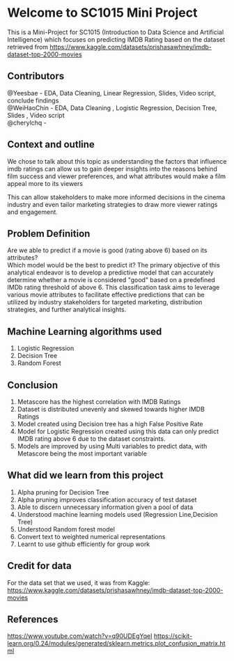 # Welcome to SC1015 Mini Project
This is a Mini-Project for SC1015 (Introduction to Data Science and Artificial Intelligence) which focuses on predicting IMDB Rating based on the dataset retrieved from https://www.kaggle.com/datasets/prishasawhney/imdb-dataset-top-2000-movies

## Contributors
@Yeesbae -  EDA, Data Cleaning, Linear Regression, Slides, Video script, conclude findings<br />
@WeiHaoChin - EDA, Data Cleaning , Logistic Regression, Decision Tree, Slides , Video script <br />
@cherylchq - 
## Context and outline 
We chose to talk about this topic as understanding the factors that influence imdb ratings can allow us to gain deeper insights into the reasons behind film success and viewer preferences, and what attributes would make a film appeal more to its viewers <br/>

This can allow stakeholders to make more informed decisions in the cinema industry and even tailor marketing strategies to draw more viewer ratings and engagement. 


## Problem Definition

Are we able to predict if a movie is good (rating above 6) based on its attributes? <br />
Which model would be the best to predict it?
The primary objective of this analytical endeavor is to develop a predictive model that can accurately determine whether a movie is considered "good" based on a predefined IMDb rating threshold of above 6. This classification task aims to leverage various movie attributes to facilitate effective predictions that can be utilized by industry stakeholders for targeted marketing, distribution strategies, and further analytical insights.

## Machine Learning algorithms used
1. Logistic Regression
2. Decision Tree
3. Random Forest

## Conclusion
1. Metascore has the highest correlation with IMDB Ratings
3. Dataset is distributed unevenly and skewed towards higher IMDB Ratings
4. Model created using Decision tree has a high False Positive Rate
5. Model for Logistic Regression created using this data can only predict IMDB rating above 6 due to the dataset constraints.
6. Models are improved by using Multi variables to predict data, with Metascore being the most important variable

## What did we learn from this project
1. Alpha pruning for Decision Tree
2. Alpha pruning improves classification accuracy of test dataset
3. Able to discern unnecessary information given a pool of data <br/>
4. Understood machine learning models used (Regression Line,Decision Tree) <br/>
5. Understood Random forest model <br/>
6. Convert text to weighted numerical representations <br/>
7. Learnt to use github efficiently for group work


## Credit for data
For the data set that we used, it was from Kaggle: https://www.kaggle.com/datasets/prishasawhney/imdb-dataset-top-2000-movies

## References 
https://www.youtube.com/watch?v=q90UDEgYqeI
https://scikit-learn.org/0.24/modules/generated/sklearn.metrics.plot_confusion_matrix.html
